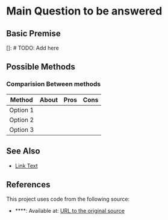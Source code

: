 # Main Question to be answered

## Basic Premise
[]: # TODO: Add here

## Possible Methods
### Comparision Between methods
| Method | About | Pros | Cons |
|----------|----------|----------|----------|
| Option 1    |          |          |          |
| Option 2    |          |          |          |
| Option 3    |          |          |          |


## See Also
- [Link Text](https://github.com/Exorust/LLM-Cookbook/blob/main/README.md)

## References

This project uses code from the following source:
- ****: Available at: [URL to the original source]()